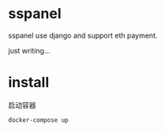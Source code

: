 # sspanel
sspanel use django and support eth payment.

just writing...
# install
启动容器
```shell
docker-compose up
```

